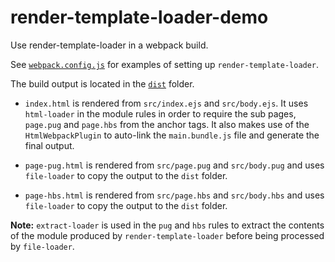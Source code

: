 # render-template-loader-demo
Use render-template-loader in a webpack build.

See [`webpack.config.js`](https://github.com/jabney/render-template-loader-demo/blob/master/webpack.config.js) for examples of setting up `render-template-loader`.

The build output is located in the [`dist`](https://github.com/jabney/render-template-loader-demo/tree/master/dist) folder.

- `index.html` is rendered from `src/index.ejs` and `src/body.ejs`. It uses `html-loader` in the module rules in order to require the sub pages, `page.pug` and `page.hbs` from the anchor tags. It also makes use of the `HtmlWebpackPlugin` to auto-link the `main.bundle.js` file and generate the final output.

- `page-pug.html` is rendered from `src/page.pug` and `src/body.pug` and uses `file-loader` to copy the output to the `dist` folder.

- `page-hbs.html` is rendered from `src/page.hbs` and `src/body.hbs` and uses `file-loader` to copy the output to the `dist` folder.

**Note:** `extract-loader` is used in the `pug` and `hbs` rules to extract the contents of the module produced by `render-template-loader` before being processed by `file-loader`.
